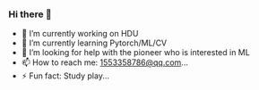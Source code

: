 ### Hi there 👋
- 🔭 I’m currently working on HDU 
- 🌱 I’m currently learning Pytorch/ML/CV
- 🤔 I’m looking for help with the pioneer who is interested in ML
- 📫 How to reach me: 1553358786@qq.com...
- ⚡ Fun fact: Study play...
<!--
**Slezge/Slezge** is a ✨ _special_ ✨ repository because its `README.md` (this file) appears on your GitHub profile.

Here are some ideas to get you started:

- 🔭 I’m currently working on HDU ...
- 🌱 I’m currently learning pytorch/mlarning...
- 👯 I’m looking to collaborate on ...
- 🤔 I’m looking for help with ...
- 💬 Ask me about ...
- 📫 How to reach me: ...
- 😄 Pronouns: ...
- ⚡ Fun fact: ...
-->
